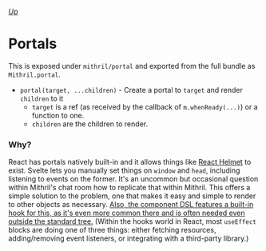 [*Up*](./README.md)

# Portals

This is exposed under `mithril/portal` and exported from the full bundle as `Mithril.portal`.

- `portal(target, ...children)` - Create a portal to `target` and render `children` to it
    - `target` is a ref (as received by the callback of `m.whenReady(...)`) or a function to one.
    - `children` are the children to render.

### Why?

React has portals natively built-in and it allows things like [React Helmet](https://github.com/nfl/react-helmet) to exist. Svelte lets you manually set things on `window` and `head`, including listening to events on the former. It's an uncommon but occasional question within Mithril's chat room how to replicate that within Mithril. This offers a simple solution to the problem, one that makes it easy and simple to render to other objects as necessary. [Also, the component DSL features a built-in hook for this, as it's even more common there and is often needed even outside the standard tree.](component-dsl.md#render-state) (Within the hooks world in React, most `useEffect` blocks are doing one of three things: either fetching resources, adding/removing event listeners, or integrating with a third-party library.)
